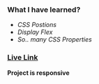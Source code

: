### **What I have learned?**
- *CSS Postions*
- *Display Flex*
- *So..  many CSS Properties*

### [Live Link](https://live-class-project10.vercel.app/)

**Project is responsive**
